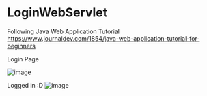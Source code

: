 # LoginWebServlet

Following Java Web Application Tutorial https://www.journaldev.com/1854/java-web-application-tutorial-for-beginners




Login Page

![image](https://user-images.githubusercontent.com/38040414/79078575-1c369580-7d01-11ea-99eb-d0349c8013f9.png)

Logged in :D 
![image](https://user-images.githubusercontent.com/38040414/79078592-41c39f00-7d01-11ea-9b31-ba18ce4c37b3.png)
